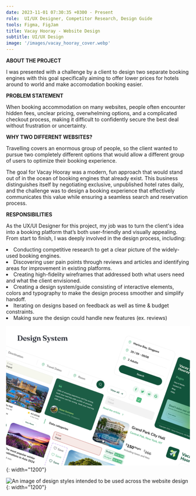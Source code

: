 ```yaml
---
date: 2023-11-01 07:30:35 +0300 - Present
role:  UI/UX Designer, Competitor Research, Design Guide
tools: Figma, FigJam
title: Vacay Hooray - Website Design 
subtitle: UI/UX Design
image: '/images/vacay_hooray_cover.webp'
---
```


__ABOUT THE PROJECT__

I was presented with a challenge by a client to design two separate booking engines with this goal specifically aiming to offer lower prices for hotels around to world and make accomodation booking easier. 

__PROBLEM STATEMENT__

When booking accommodation on many websites, people often encounter hidden fees, unclear pricing, overwhelming options, and a complicated checkout process, making it difficult to confidently secure the best deal without frustration or uncertainty.

__WHY TWO DIFFERENT WEBSITES?__

Travelling covers an enormous group of people, so the client wanted to pursue two completely different options that would allow a different group of users to optimize their booking experience. 

The goal for Vacay Hooray was a modern, fun approach that would stand out of in the ocean of booking engines that already exist. This business distinguishes itself by negotiating exclusive, unpublished hotel rates daily, and the challenge was to design a booking experience that effectively communicates this value while ensuring a seamless search and reservation process.

__RESPONSIBILITIES__

As the UX/UI Designer for this project, my job was to turn the client's idea into a booking platform that’s both user-friendly and visually appealing. From start to finish, I was deeply involved in the design process, including:

<li> Conducting competitive research to get a clear picture of the widely-used booking engines.</li>
<li> Discovering user pain points through reviews and articles and identifying areas for improvement in existing platforms.</li>
<li> Creating high-fidelity wireframes that addressed both what users need and what the client envisioned.</li>
<li> Creating a design system/guide consisting of interactive elements, colors and typography to make the design process smoother and simplify handoff.</li>
<li> Iterating on designs based on feedback as well as time & budget constraints.</li>
<li> Making sure the design could handle new features (ex. reviews) </li>

![An image of various design elements designed to use across the platform](/images/design_system_vacay_hooray.webp){: width="1200"}

![An image of design styles intended to be used across the website design](/images/style_guide_vacay_hooray.png){: width="1200"}

